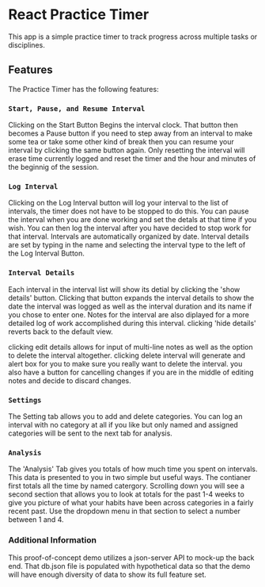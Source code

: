 # React Practice Timer

This app is a simple practice timer to track progress across multiple tasks or disciplines. 

## Features

The Practice Timer has the following features:

### `Start, Pause, and Resume Interval`

Clicking on the Start Button Begins the interval clock.
That button then becomes a Pause button if you need to step away from an interval to make some tea or take some other kind of break then you can resume your interval by clicking the same button again. Only resetting the interval will erase time currently logged and reset the timer and the hour and minutes of the beginnig of the session.

### `Log Interval`

Clicking on the Log Interval button will log your interval to the list of intervals, the timer does not have to be stopped to do this. You can pause the interval when you are done working and set the detals at that time if you wish. You can then log the interval after you have decided to stop work for that interval.
Intervals are automatically organized by date. Interval details are set by typing in the name and selecting the interval type to the left of the Log Interval Button. 

### `Interval Details`

Each interval in the interval list will show its detial by clicking the 'show details' button.
Clicking that button expands the  interval details to show the date the interval was logged as well as the interval duration and its name if you chose to enter one. Notes for the interval are also diplayed for a more detailed log of work accomplished during this interval. clicking 'hide details' reverts back to the default view.

clicking edit details allows for input of multi-line notes as well as the option to delete the interval altogether. 
clicking delete interval will generate and alert box for you to make sure you really want to delete the interval.
you also have a button for cancelling changes if you are in the middle of editing notes and decide to discard changes. 

### `Settings`

The Setting tab allows you to add and delete categories. 
You can log an interval with no category at all if you like but only named and assigned categories will be sent to the next tab for analysis.

### `Analysis`

The 'Analysis' Tab gives you totals of how much time you spent on intervals. This data is presented to you in two simple but useful ways. 
The contianer first totals all the time by named catergory. 
Scrolling down you will see a second section that allows you to look at totals for the past 1-4 weeks to give you picture of what your habits have been across categories in a fairly recent past. Use the dropdown menu in that section to select a number between 1 and 4. 


### Additional Information

This proof-of-concept demo utilizes a json-server API to mock-up the back end. That db.json file is populated with hypothetical data so that the demo will have enough diversity of data to show its full feature set. 


